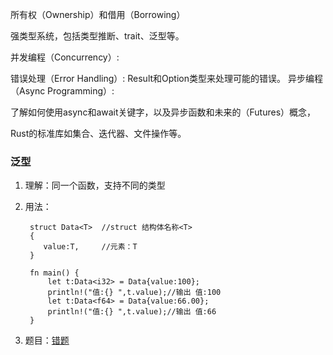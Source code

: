 所有权（Ownership）和借用（Borrowing）

强类型系统，包括类型推断、trait、泛型等。

并发编程（Concurrency）:

错误处理（Error Handling）:
Result和Option类型来处理可能的错误。
异步编程（Async Programming）:

了解如何使用async和await关键字，以及异步函数和未来的（Futures）概念，

Rust的标准库如集合、迭代器、文件操作等。

### 泛型
1. 理解：同一个函数，支持不同的类型

2. 用法：
   ```
    struct Data<T>  //struct 结构体名称<T>
    {  
       value:T,     //元素：T
    }
    
    fn main() {
        let t:Data<i32> = Data{value:100};
        println!("值:{} ",t.value);//输出 值:100
        let t:Data<f64> = Data{value:66.00};
        println!("值:{} ",t.value);//输出 值:66
    }
   ```

 3. 题目：[错题](链接地址)
